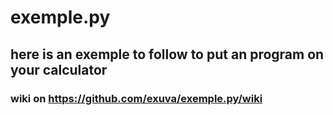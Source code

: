 # exemple.py
## here is an exemple to follow to put an program on your calculator
### wiki on https://github.com/exuva/exemple.py/wiki
